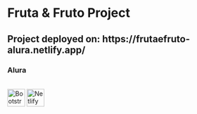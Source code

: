 <h1>Fruta & Fruto Project</h1>

<h2>Project deployed on: https://frutaefruto-alura.netlify.app/</h2>

<h3>Alura</h3>

<div style="display: inline_block"><br>
  <img align="center" alt="Bootstrap" height="40" width="40" src="https://cdn.jsdelivr.net/gh/devicons/devicon/icons/bootstrap/bootstrap-original-wordmark.svg" />
  <img align="center" alt="Netlify" height="40" width="40" src="https://download.logo.wine/logo/Netlify/Netlify-Logo.wine.png"/>
</div>
